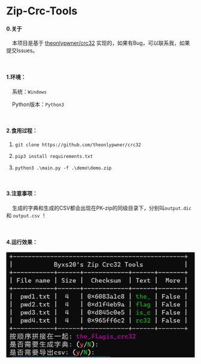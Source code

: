 # Zip-Crc-Tools

#### 0.关于

&nbsp;&nbsp;&nbsp;&nbsp;本项目是基于 [theonlypwner/crc32](https://github.com/theonlypwner/crc32) 实现的，如果有Bug，可以联系我，如果提交Issues。

<br>

#### 1.环境：

&nbsp;&nbsp;&nbsp;&nbsp;系统：`Windows`

&nbsp;&nbsp;&nbsp;&nbsp;Python版本：`Python3`

<br>

#### 2.食用过程：

1. `git clone https://github.com/theonlypwner/crc32`

2. `pip3 install requirements.txt`

3. `python3 .\main.py -f .\demo\demo.zip`

<br>

#### 3.注意事项：

&nbsp;&nbsp;&nbsp;&nbsp;生成的字典和生成的CSV都会出现在PK-zip的同级目录下，分别叫`output.dic` 和 `output.csv` ！

<br>

#### 4.运行效果：

![](images/image.png)
